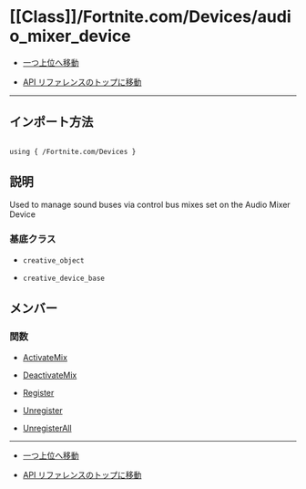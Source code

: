 # [[Class]]/Fortnite.com/Devices/audio_mixer_device

- [一つ上位へ移動](../main.md)

- [API リファレンスのトップに移動](/main.md)

---

## インポート方法

```verse

using { /Fortnite.com/Devices }

```

## 説明

 Used to manage sound buses via control bus mixes set on the Audio Mixer Device

### 基底クラス

- `creative_object`

- `creative_device_base`

## メンバー

### 関数

- [ActivateMix](./F_ActivateMix/main.md)

- [DeactivateMix](./F_DeactivateMix/main.md)

- [Register](./F_Register/main.md)

- [Unregister](./F_Unregister/main.md)

- [UnregisterAll](./F_UnregisterAll/main.md)

---

- [一つ上位へ移動](../main.md)

- [API リファレンスのトップに移動](/main.md)
